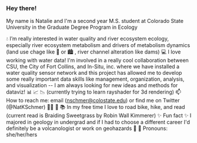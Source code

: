 ### Hey there!

My name is Natalie and I'm a second year M.S. student at Colorado State University in the Graduate Degree Program in Ecology

💧 I’m really interested in water quality and river ecosystem ecology, especially river ecosystem metabolism and drivers of metabolism dynamics (land use chage like 🌾 or 🏙️ , river channel alteration like dams)
💻 I love working with water data! I'm involved in a really cool collaboration between CSU, the City of Fort Collins, and In-Situ, inc. where we have installed a water quality sensor network and this project has allowed me to develop some really important data skills like management, organization, analysis, and visualization -- I am always looking for new ideas and methods for dataviz! 📊 📈 📉 (currently trying to learn rayshader for 3d rendering)
📫 How to reach me: email (nschmer@colostate.edu) or find me on Twitter (@NatKSchmer)
🚴‍♀️ 🥾 📚 In my free time I love to road bike, hike, and read (current read is Braiding Sweetgrass by Robin Wall Kimmerer)
✨ Fun fact ✨ I majored in geology in undergrad and if I had to choose a different career I'd definitely be a volcanologist or work on geohazards 🌋
💁 Pronouns: she/her/hers
